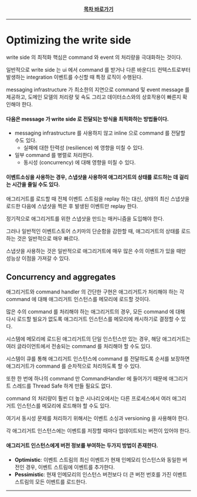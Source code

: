 <div align="center">

#### [목차 바로가기](https://github.com/dhslrl321/cqrs-journey-guide-korean/blob/master/Table%20of%20Contents.md)

</div>

---

# Optimizing the write side

write side 의 최적화 핵심은 command 와 event 의 처리량을 극대화하는 것이다.

일반적으로 write side 는 ui 에서 command 를 받거나 다른 바운디드 컨텍스트로부터 발생하는 integration 이벤트를 수신할 때 특정 로직이 수행된다.

messaging infrastructure 가 최소한의 지연으로 command 및 event message 를 제공하고, 도메인 모델의 처리량 및 속도 그리고 데이터소스와의 상호작용이 빠른지 확인해야 한다.

#### 다음은 message 가 write side 로 전달되는 방식을 최적화하는 방법들이다.

- messaging infrastructure 를 사용하지 않고 inline 으로 command 를 전달할 수도 있다.
  - 실패에 대한 탄력성 (resilience) 에 영향을 미칠 수 있다.
- 일부 command 를 병렬로 처리한다.
  - 동시성 (concurrency) 에 대해 영향을 미칠 수 있다.

#### 이벤트소싱을 사용하는 경우, 스냅샷을 사용하여 애그리거트의 상태를 로드하는 데 걸리는 시간을 줄일 수도 있다.

애그리거트를 로드할 때 전체 이벤트 스트림을 replay 하는 대신, 상태의 최신 스냅샷을 로드한 다음에 스냅샷을 찍은 후 발생된 이벤트만 replay 한다.

정기적으로 애그리거트를 위한 스냅샷을 만드는 매커니즘을 도입해야 한다.

그러나 일반적인 이벤트스토어 스키마의 단순함을 감한할 때, 애그리거트의 상태를 로드하는 것은 일반적으로 매우 빠르다.

스냅샷을 사용하는 것은 일반적으로 애그리거트에 매우 많은 수의 이벤트가 있을 때만 성능상 이점을 가져갈 수 있다.

## Concurrency and aggregates

애그리거트와 command handler 의 간단한 구현은 애그리거트가 처리해야 하는 각 command 에 대해 애그리거트 인스턴스를 메모리에 로드할 것이다.

많은 수의 command 를 처리해야 하는 애그리거트의 경우, 모든 command 에 대해 다시 로드할 빌요가 없도록 애그리거트 인스턴스를 메모리에 캐시하기로 결정할 수 있다.

시스템에 메모리에 로드된 애그리거트의 단일 인스턴스만 있는 경우, 해당 애그리거트는 여러 글라이언트에서 전송되는 command 를 처리해야 할 수도 있다.

시스템이 큐를 통해 애그리거트 인스턴스에 command 를 전달하도록 순서를 보장하면 애그리거트가 command 를 순차적으로 처리하도록 할 수 있다.

또한 한 번에 하나의 command 만 CommandHandler 에 들어가기 때문에 애그리거트 스레드를 Thread Safe 하게 만들 필요도 없다.

command 의 처리량이 훨씬 더 높은 시나리오에서는 다른 프로세스에서 여러 애그리거트 인스턴스를 메모리에 로드해야 할 수도 있다.

여기서 동시성 문제를 처리하기 위해서는 이벤트 소싱과 versioning 을 사용해야 한다.

각 애그리거트 인스턴스에는 이벤트를 저장할 때마다 업데이트되는 버전이 있어야 한다.

#### 애그리거트 인스턴스에게 버전 정보를 부여하는 두가지 방법이 존재한다.

- **Optimistic**: 이벤트 스트림의 최신 이벤트가 현재 인메모리 인스턴스와 동일한 버전인 경우, 이벤트 스트림에 이벤트를 추가한다.
- **Pessimistic**: 현재 인메모리의 인스턴스 버전보다 더 큰 버전 번호를 가진 이벤트 스트림의 모든 이벤트를 로드한다.

---
